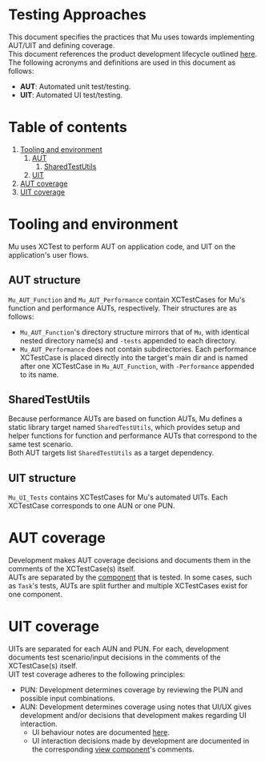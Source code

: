 # Testing Approaches
This document specifies the practices that Mu uses towards implementing AUT/UIT and defining coverage.  
This document references the product development lifecycle outlined [here](../../README.md).  
The following acronyms and definitions are used in this document as follows:  
* __AUT__: Automated unit test/testing.
* __UIT__: Automated UI test/testing.

# Table of contents
1. [Tooling and environment](#tooling-and-environment)
    1. [AUT](#aut-structure)
        1. [SharedTestUtils](#sharedtestutils)
    1. [UIT](#uit-structure)
1. [AUT coverage](#aut-coverage)
1. [UIT coverage](#uit-coverage)

# Tooling and environment
Mu uses XCTest to perform AUT on application code, and UIT on the application's user flows.  

## AUT structure
`Mu_AUT_Function` and `Mu_AUT_Performance` contain XCTestCases for Mu's function and performance AUTs, respectively. Their structures are as follows:  
* `Mu_AUT_Function`'s directory structure mirrors that of `Mu`, with identical nested directory name(s) and `-tests` appended to each directory.
* `Mu_AUT_Performance` does not contain subdirectories. Each performance XCTestCase is placed directly into the target's main dir and is named after one XCTestCase in `Mu_AUT_Function`, with `-Performance` appended to its name.

## SharedTestUtils
Because performance AUTs are based on function AUTs, Mu defines a static library target named `SharedTestUtils`, which provides setup and helper functions for function and performance AUTs that correspond to the same test scenario.  
Both AUT targets list `SharedTestUtils` as a target dependency.

## UIT structure
`Mu_UI_Tests` contains XCTestCases for Mu's automated UITs. Each XCTestCase corresponds to one AUN or one PUN.

# AUT coverage
Development makes AUT coverage decisions and documents them in the comments of the XCTestCase(s) itself.  
AUTs are separated by the [component](./development-principles.md) that is tested. In some cases, such as `Task`'s tests, AUTs are split further and multiple XCTestCases exist for one component. 

# UIT coverage
UITs are separated for each AUN and PUN. For each, development documents test scenario/input decisions in the comments of the XCTestCase(s) itself.  
UIT test coverage adheres to the following principles:  
* PUN: Development determines coverage by reviewing the PUN and possible input combinations.
* AUN: Development determines coverage using notes that UI/UX gives development and/or decisions that development makes regarding UI interaction.
    * UI behaviour notes are documented [here](../UI-UX/user-need-notes.md).
    * UI interaction decisions made by development are documented in the corresponding [view component](./development-principles.md)'s comments.